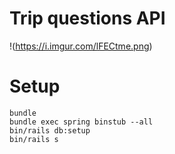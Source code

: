 # Trip questions API
!(https://i.imgur.com/lFECtme.png)

# Setup

```
bundle
bundle exec spring binstub --all
bin/rails db:setup
bin/rails s
```
